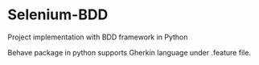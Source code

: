 # Selenium-BDD
Project implementation with BDD framework in Python

Behave package in python supports Gherkin language under .feature file.
